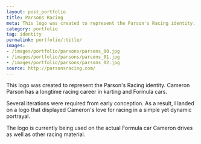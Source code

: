 ```yaml
---
layout: post_portfolio
title: Parsons Racing
meta: This logo was created to represent the Parson's Racing identity. Cameron Parson has a longtime racing career in karting and Formula cars.
category: portfolio
tag: identity
permalink: portfolio/:title/
images: 
- /images/portfolio/parsons/parsons_00.jpg
- /images/portfolio/parsons/parsons_01.jpg
- /images/portfolio/parsons/parsons_02.jpg
source: http://parsonsracing.com/
---
```


This logo was created to represent the Parson's Racing identity. Cameron Parson has a longtime racing career in karting and Formula cars.

Several iterations were required from early conception. As a result, I landed on a logo that displayed Cameron's love for racing in a simple yet dynamic portrayal.

The logo is currently being used on the actual Formula car Cameron drives as well as other racing material.